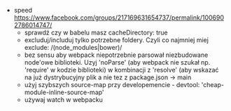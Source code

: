 - speed https://www.facebook.com/groups/217169631654737/permalink/1006902786014747/
  - sprawdź czy w babelu masz cacheDirectory: true
  - excluduj/includuj tylko potrzebne foldery. Czyli co najmniej miej exclude: /(node_modules|bower)/
  - bez sensu aby webpack niepotrzebnie parsował niezbudowane node'owe biblioteki. Uzyj 'noParse' (aby webpack nie szukał np. 'require' w kodzie biblioteki) w kombinacji z 'resolve' (aby wskazać na już dystrybucyjny plik a nie tez z package.json -> main
  - użyj szybszych source-map przy developemencie - devtool: 'cheap-module-inline-source-map'
  - używaj watch w webpacku
